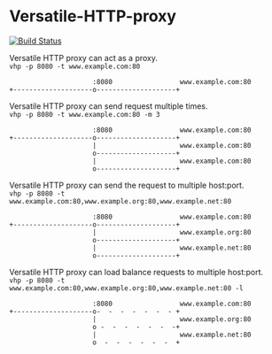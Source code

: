 # Versatile-HTTP-proxy

[![Build Status](https://travis-ci.org/avianey/Versatile-HTTP-proxy.svg?branch=master)](https://travis-ci.org/avianey/Versatile-HTTP-proxy)

Versatile HTTP proxy can act as a proxy.  
`vhp -p 8080 -t www.example.com:80`
```
                     :8080                 www.example.com:80
+--------------------o--------------------+
```

Versatile HTTP proxy can send request multiple times.  
`vhp -p 8080 -t www.example.com:80 -m 3`
```
                     :8080                 www.example.com:80
+--------------------o--------------------+
                     |                     www.example.com:80
                     o--------------------+
                     |                     www.example.com:80
                     o--------------------+
``` 

Versatile HTTP proxy can send the request to multiple host:port.  
`vhp -p 8080 -t www.example.com:80,www.example.org:80,www.example.net:80`
```
                     :8080                 www.example.com:80
+--------------------o--------------------+
                     |                     www.example.org:80
                     o--------------------+
                     |                     www.example.net:80
                     o--------------------+
```

Versatile HTTP proxy can load balance requests to multiple host:port.  
`vhp -p 8080 -t www.example.com:80,www.example.org:80,www.example.net:80 -l`
```
                     :8080                 www.example.com:80
+--------------------o-  -  -  -  -  -  - +
                     |                     www.example.org:80
                     o -  -  -  -  -  -  -+
                     |                     www.example.net:80
                     o  -  -  -  -  -  -  +
```
